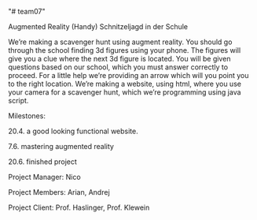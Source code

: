 "# team07"

Augmented Reality (Handy) Schnitzeljagd in der Schule

We’re making a scavenger hunt using augment reality. You should go through the school finding 3d figures using your phone. The figures will give you a clue where the next 3d figure is located. You will be given questions based on our school, which you must answer correctly to proceed.  For a little help we’re providing an arrow which will you point you to the right location.
We’re making a website, using html,  where you use your camera for a scavenger hunt, which we’re programming using java script.

Milestones:

20.4. a good looking functional website.

7.6. mastering augmented reality

20.6. finished project


Project Manager: Nico

Project Members: Arian, Andrej

Project Client: Prof. Haslinger, Prof. Klewein
